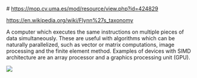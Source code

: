 # https://mop.cv.uma.es/mod/resource/view.php?id=424829

https://en.wikipedia.org/wiki/Flynn%27s_taxonomy

A computer which executes the same instructions on multiple pieces of data simultaneously. These are useful with algorithms which can be naturally parallelized, such as vector or matrix computations, image processing and the finite element method. Examples of devices with SIMD architecture are an array processor and a graphics processing unit (GPU).

![](https://en.wikipedia.org/wiki/File:SIMD.svg)
